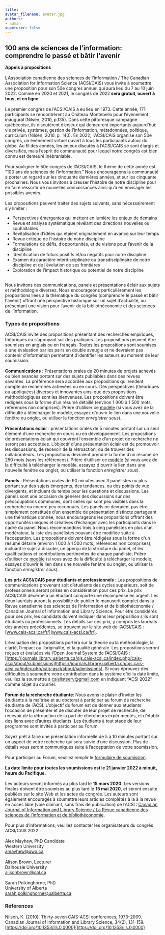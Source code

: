 ```yaml
---
title: 
avatar_filename: avatar.jpg
authors:
- admin
superuser: false
---
```

## 100 ans de sciences de l’information: comprendre le passé et bâtir l'avenir
**Appels à propositions**
<br><br>
L’Association canadienne des sciences de l’information / The Canadian Association for Information Science (ACSI/CAIS) vous invite à soumettre une proposition pour son 50e congrès annuel qui aura lieu du 7 au 10 juin 2022. Comme en 2020 et 2021, le congrès de 2022 **sera gratuit, ouvert à tous, et en ligne**.
<br><br>
Le premier congrès de l’ACSI/CAIS a eu lieu en 1973. Cette année, 171 participants se rencontrèrent au Château Montebello pour l’événement inaugural (Nilsen, 2010, p.135). Dans cette pittoresque campagne québécoise, ils discutèrent d’enjeux qui demeurent importants aujourd’hui: vie privée, systèmes, gestion de l’information, métadonnées, politique, curriculum (Nilsen, 2010. p. 140). En 2022, l’ACSI/CAIS organise son 50e congrès, un événement virtuel ouvert à tous les participants autour du globe. Au fil des années, les enjeux discutés à l’ACSI/CAIS se sont élargis et diversifiés, mais l’esprit de communauté pour lequel notre congrès est bien connu est demeuré inébranlable.
<br><br>
Pour souligner le 50e congrès de l’ACSI/CAIS, le thème de cette année est “100 ans de sciences de l’information.” Nous encourageons la communauté à porter un regard sur les cinquante dernières années, et sur les cinquante prochaines. Nous vous invitons à creuser l’histoire de notre discipline pour en faire ressortir de nouvelles connaissances ainsi qu’à en envisager les possibles avenirs.
<br><br>
Les propositions peuvent traiter des sujets suivants, sans nécessairement s’y limiter :

- Perspectives émergentes qui mettent en lumière les enjeux de demains
- Revue et analyse systématique révélant des directions nouvelles ou souhaitables
- Revitalisation d’idées qui étaient originalement en avance sur leur temps
- Revue critique de l’histoire de notre discipline
- Formulations de défis, d’opportunités, et de visions pour l’avenir de la discipline
- Identification de futurs positifs et/ou négatifs pour notre discipline
- Examen du caractère interdisciplinaire ou transdisciplinaire de notre discipline et de l’évolution de ses frontières
- Exploration de l’impact historique ou potentiel de notre discipline

<br>Nous invitons des communications, panels et présentations éclair aux sujets et méthodologie diverses. Nous encourageons particulièrement les propositions liées à la thématique du congrès (comprendre le passé et bâtir l'avenir) offrant une perspective historique sur un sujet d’actualité, ou présentant une vision pour l’avenir de la bibliothéconomie et des sciences de l’information.

### Types de propositions
ACSI/CAIS invite des propositions présentant des recherches empiriques, théoriques ou s’appuyant sur des pratiques. Les propositions peuvent être soumises en anglais ou en français. Toutes les propositions sont soumises à une évaluation par les pairs en double aveugle et ne devraient pas contenir d’information permettant d’identifier les auteurs au moment de leur soumission.
<br><br>
**Communications** : Présentations orales de 20 minutes de projets achevés ou bien avancés portant sur des sujets publiables dans des revues savantes.  La préférence sera accordée aux propositions qui rendent compte de recherches achevées ou en cours. Des perspectives (théoriques ou appliquées) diverses et innovantes ainsi que des propositions méthodologiques sont les bienvenues. Les propositions doivent être rédigées sous la forme d’un résumé détaillé (environ 1 000 à 1 500 mots, références non comprises). Prière d’utiliser ce <a href="https://docs.google.com/document/d/154HcFZolLz7aCBUQ_TSt0GfHwBqiAoWU/edit?usp=sharing&ouid=109657051901319297345&rtpof=true&sd=true" target="_blank">modèle</a> (si vous avez de la difficulté à télécharger le modèle, essayez d'ouvrir le lien dans une nouvelle fenêtre ou onglet, ou utiliser la fonction _enregistrer sous_).
<br><br>
**Présentations éclair** : présentations orales de 5 minutes portant sur un seul élément d’une recherche en cours ou en développement. Les propositions de présentations éclair qui couvrent l’ensemble d’un projet de recherche ne seront pas acceptées. L’objectif d’une présentation éclair est de promouvoir les discussions, de recevoir de la rétroaction, ou de trouver des collaborateurs. Les propositions devraient prendre la forme d’un résumé de 250 mots (sans les références). Prière d’utiliser ce <a href="https://docs.google.com/document/d/154HcFZolLz7aCBUQ_TSt0GfHwBqiAoWU/edit?usp=sharing&ouid=109657051901319297345&rtpof=true&sd=true" target="_blank">modèle</a> (si vous avez de la difficulté à télécharger le modèle, essayez d'ouvrir le lien dans une nouvelle fenêtre ou onglet, ou utiliser la fonction _enregistrer sous_).
<br><br>
**Panels** : Présentations orales de 90 minutes avec 3 panélistes ou plus portant sur des sujets émergents, des tendances, ou des points de vue divergents, et incluant du temps pour les questions et discussions. Les panels sont une occasion de générer des discussions sur des préoccupations communes, dont celles qui sont peu visibles dans la recherche ou encore peu reconnues. Les panels ne devraient pas être simplement constitués d’un ensemble de présentation distincte partageant une thématique donnée; nous encourageons les propositions offrant des opportunités uniques et créatives d’échanger avec les participants dans le cadre du panel. Nous recommandons trois à cinq panélistes en plus d’un modérateur, la liste des panélistes pouvant être modifiée suite à l’acceptation. Les propositions doivent être rédigées sous la forme d'un résumé détaillé (environ 1 000 à 1 500 mots, références non comprises), incluant le sujet à discuter, un aperçu de la structure du panel, et les qualifications et contributions pertinentes de chaque panéliste. Prière d’utiliser ce <a href="https://docs.google.com/document/d/154HcFZolLz7aCBUQ_TSt0GfHwBqiAoWU/edit?usp=sharing&ouid=109657051901319297345&rtpof=true&sd=true" target="_blank">modèle</a> (si vous avez de la difficulté à télécharger le modèle, essayez d'ouvrir le lien dans une nouvelle fenêtre ou onglet, ou utiliser la fonction _enregistrer sous_).
<br><br>
**Les prix ACSI/CAIS pour étudiants et professionnels** : Les propositions de communications provenant soit d’étudiants des cycles supérieurs, soit de professionnels seront prises en considération pour ces prix. Le prix ACSI/CAIS décerné à un étudiant comporte une récompense en argent. Les deux lauréats auront la possibilité de publier le manuscrit complet dans la Revue canadienne des sciences de l’information et de bibliothéconomie / Canadian Journal of Information and Library Science. Pour être considérés pour ces prix, les candidats doivent indiquer dans leur proposition s’ils sont étudiants ou professionnels. Les détails sur ces prix, y compris les lauréats des années précédentes, se trouvent sur le site web de l’ACSI/CAIS : [www.cais-acsi.ca/fr/](www.cais-acsi.ca/fr/).
<br><br>
L’évaluation des propositions portera sur la théorie ou la méthodologie, la clarté, l’impact ou l’originalité, et la qualité générale. Les propositions seront reçues et évaluées via l’Open Journal System de l’ACSI/CAIS : [https://journals.library.ualberta.ca/ojs.cais-acsi.ca/index.php/cais-asci/about/submissions](https://journals.library.ualberta.ca/ojs.cais-acsi.ca/index.php/cais-asci/about/submissions). Si vous éprouvez des difficultés à soumettre votre contribution dans le système d’ici la date limite, veuillez la soumettre à [caislistserv@gmail.com](mailto:caislistserv@gmail.com) en indiquant “ACSI 2022” comme objet du courriel.
<br><br>
**Forum de la recherche étudiante**: Nous avons le plaisir d’inviter les étudiants à la maîtrise et au doctorat à participer au forum de recherche étudiante de l’ACSI. L’objectif du forum est de donner aux étudiants l’occasion de présenter et de discuter de leur projet de recherche, de recevoir de la rétroaction de la part de chercheurs expérimentés, et d’établir des liens avec d’autres étudiants. Les étudiants à tout stade de leur programme sont invités à participer au Forum.
<br><br>
Soyez prêt à faire une présentation informelle de 5 à 10 minutes portant sur un aspect de votre recherche qui sera suivie d’une discussion. Plus de détails vous seront communiqués suite à l’acceptation de votre soumission.
<br><br>
Pour participer au Forum, veuillez remplir le [formulaire de soumission](https://docs.google.com/forms/d/e/1FAIpQLScbW8_kNo-9bWQ4VnIV5jT5y601eTuyw0hK1h0Y_s-7Qa5aIQ/viewform?usp=sf_link).
<br><br>
**La date limite pour toutes les soumissions est le 21 janvier 2022 à minuit, heure du Pacifique.**
<br><br>
Les auteurs seront informés au plus tard le **15 mars 2020**. Les versions finales doivent être soumises au plus tard le **15 mai 2020**, et seront ensuite publiées sur le site Web et les actes du congrès. Les auteurs sont également encouragés à soumettre leurs articles complétés à la à la revue en accès libre (voie diamant, sans frais de publication) de l’ACSI : [Canadian Journal of Information and Library Science / La Revue canadienne des sciences de l’information et de bibliothéconomie](https://ojs.lib.uwo.ca/index.php/cjils).
<br><br>
Pour plus d'informations, veuillez contacter les organisateurs du congrès ACSI/CAIS 2022 :
<br><br>
Alex Mayhew, PhD Candidate<br>
Western University<br>
amayhew@uwo.ca<br>
<br>
Alison Brown, Lecturer<br>
Dalhousie University<br>
alisonbrown@dal.ca<br>
<br>
Sarah Polkinghorne, PhD<br>
University of Alberta<br>
sarah.polkinghorne@ualberta.ca<br>

### Références
Nilson, K. (2010). Thirty-seven CAIS-ACSI conferences, 1973–2009. <italic>Canadian Journal of Information and Library Science, 34</italic>(2), 131-159. [https://doi.org/10.1353/ils.0.0000](https://doi.org/10.1353/ils.0.0000)




